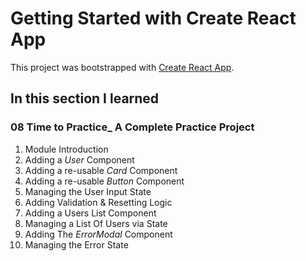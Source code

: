 # Getting Started with Create React App

This project was bootstrapped with [Create React App](https://github.com/facebook/create-react-app).

## In this section I learned
### 08 Time to Practice_ A Complete Practice Project
1. Module Introduction
2. Adding a _User_ Component
3. Adding a re-usable _Card_ Component
4. Adding a re-usable _Button_ Component
5. Managing the User Input State
6. Adding Validation & Resetting Logic
7. Adding a Users List Component
8. Managing a List Of Users via State
9. Adding The _ErrorModal_ Component
10. Managing the Error State
